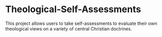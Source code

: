 # Theological-Self-Assessments
This project allows users to take self-assessments to evaluate their own theological views on a variety of central Christian doctrines.
